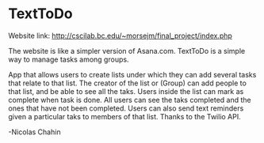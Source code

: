 # TextToDo
Website link: http://cscilab.bc.edu/~morsejm/final_project/index.php

The website is like a simpler version of Asana.com. TextToDo is a simple way to manage tasks among groups.

App that allows users to create lists under which they can add several tasks that relate to that list. 
The creator of the list or (Group) can add people to that list, and be able to see all the taks.
Users inside the list can mark as complete when task is done. 
All users can see the taks completed and the ones that have not been completed.
Users can also send text reminders given a particular taks to members of that list. Thanks to the Twilio API.


-Nicolas Chahin
